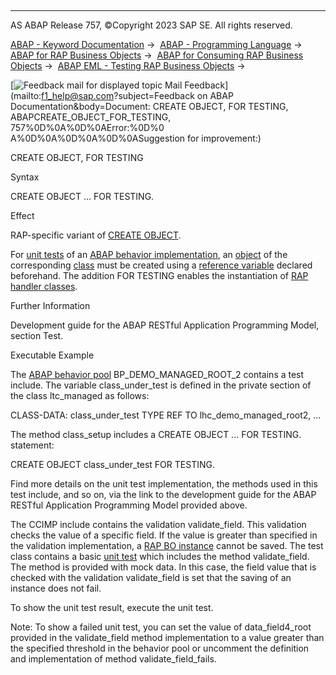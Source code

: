   

* * *

AS ABAP Release 757, ©Copyright 2023 SAP SE. All rights reserved.

[ABAP - Keyword Documentation](javascript:call_link\('abenabap.htm'\)) →  [ABAP - Programming Language](javascript:call_link\('abenabap_reference.htm'\)) →  [ABAP for RAP Business Objects](javascript:call_link\('abenabap_for_rap_bos.htm'\)) →  [ABAP for Consuming RAP Business Objects](javascript:call_link\('abenabap_consume_rap_bos.htm'\)) →  [ABAP EML - Testing RAP Business Objects](javascript:call_link\('abenrpm_testing.htm'\)) → 

 [![](Mail.gif?object=Mail.gif&sap-language=EN "Feedback mail for displayed topic") Mail Feedback](mailto:f1_help@sap.com?subject=Feedback on ABAP Documentation&body=Document: CREATE OBJECT, FOR TESTING, ABAPCREATE_OBJECT_FOR_TESTING, 757%0D%0A%0D%0AError:%0D%0
A%0D%0A%0D%0A%0D%0ASuggestion for improvement:)

CREATE OBJECT, FOR TESTING

Syntax

CREATE OBJECT ... FOR TESTING.

Effect

RAP-specific variant of [CREATE OBJECT](javascript:call_link\('abapcreate_object.htm'\)).

For [unit tests](javascript:call_link\('abenunit_test_glosry.htm'\) "Glossary Entry") of an [ABAP behavior implementation](javascript:call_link\('abenbehavior_implement_glosry.htm'\) "Glossary Entry"), an [object](javascript:call_link\('abenobject_glosry.htm'\) "Glossary Entry") of the corresponding [class](javascript:call_link\('abenabp_handler_class_glosry.htm'\) "Glossary Entry") must be created using a [reference variable](javascript:call_link\('abenreference_variable_glosry.htm'\) "Glossary Entry") declared beforehand. The addition FOR TESTING enables the instantiation of [RAP handler classes](javascript:call_link\('abenabp_handler_class_glosry.htm'\) "Glossary Entry").

Further Information

Development guide for the ABAP RESTful Application Programming Model, section Test.

Executable Example

The [ABAP behavior pool](javascript:call_link\('abenbehavior_pool_glosry.htm'\) "Glossary Entry") BP\_DEMO\_MANAGED\_ROOT\_2 contains a test include. The variable class\_under\_test is defined in the private section of the class ltc\_managed as follows:

CLASS-DATA: class\_under\_test TYPE REF TO lhc\_demo\_managed\_root2,
...

The method class\_setup includes a CREATE OBJECT ... FOR TESTING. statement:

CREATE OBJECT class\_under\_test FOR TESTING.

Find more details on the unit test implementation, the methods used in this test include, and so on, via the link to the development guide for the ABAP RESTful Application Programming Model provided above.

The CCIMP include contains the validation validate\_field. This validation checks the value of a specific field. If the value is greater than specified in the validation implementation, a [RAP BO instance](javascript:call_link\('abenrap_bo_instance_glosry.htm'\) "Glossary Entry") cannot be saved. The test class contains a basic [unit test](javascript:call_link\('abenunit_test_glosry.htm'\) "Glossary Entry") which includes the method validate\_field. The method is provided with mock data. In this case, the field value that is checked with the validation validate\_field is set that the saving of an instance does not fail.

To show the unit test result, execute the unit test.

Note: To show a failed unit test, you can set the value of data\_field4\_root provided in the validate\_field method implementation to a value greater than the specified threshold in the behavior pool or uncomment the definition and implementation of method validate\_field\_fails.